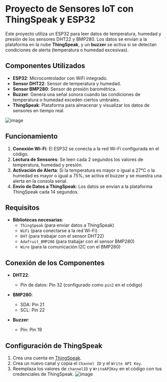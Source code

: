# Proyecto de Sensores IoT con ThingSpeak y ESP32

Este proyecto utiliza un ESP32 para leer datos de temperatura, humedad y presión de los sensores DHT22 y BMP280. Los datos se envían a la plataforma en la nube **ThingSpeak**, y un **buzzer** se activa si se detectan condiciones de alerta (temperatura o humedad excesivas).

## Componentes Utilizados

- **ESP32**: Microcontrolador con WiFi integrado.
- **Sensor DHT22**: Sensor de temperatura y humedad.
- **Sensor BMP280**: Sensor de presión barométrica.
- **Buzzer**: Genera una señal sonora cuando las condiciones de temperatura o humedad exceden ciertos umbrales.
- **ThingSpeak**: Plataforma para almacenar y visualizar los datos de sensores en tiempo real.

![image](https://github.com/user-attachments/assets/63c1b395-908c-4f75-afbf-c2dcdb990c3e)

## Funcionamiento

1. **Conexión Wi-Fi**: El ESP32 se conecta a la red Wi-Fi configurada en el código.
2. **Lectura de Sensores**: Se leen cada 2 segundos los valores de temperatura, humedad y presión.
3. **Activación de Alerta**: Si la temperatura es mayor o igual a 27°C o la humedad es mayor o igual a 75%, se activa el buzzer y se muestra una alerta en la consola serial.
4. **Envío de Datos a ThingSpeak**: Los datos se envían a la plataforma ThingSpeak cada 14 segundos.

## Requisitos

- **Bibliotecas necesarias**:
  - `ThingSpeak` (para enviar datos a ThingSpeak)
  - `WiFi` (para conectarse a la red Wi-Fi)
  - `DHT` (para trabajar con el sensor DHT22)
  - `Adafruit_BMP280` (para trabajar con el sensor BMP280)
  - `Wire` (para la comunicación I2C con el BMP280)

## Conexión de los Componentes

- **DHT22**:
  - Pin de datos: Pin 32 (configurado como `pin2` en el código)
  
- **BMP280**:
  - SDA: Pin 21
  - SCL: Pin 22

- **Buzzer**:
  - Pin: Pin 19

## Configuración de ThingSpeak

1. Crea una cuenta en [ThingSpeak](https://thingspeak.com/).
2. Crea un nuevo canal y copia el `Channel ID` y el `Write API Key`.
3. Reemplaza los valores de `channelID` y `WriteAPIKey` en el código con tus credenciales de ThingSpeak.
![image](https://github.com/user-attachments/assets/35a25bac-58af-4668-91e9-289e4bec4e59)



